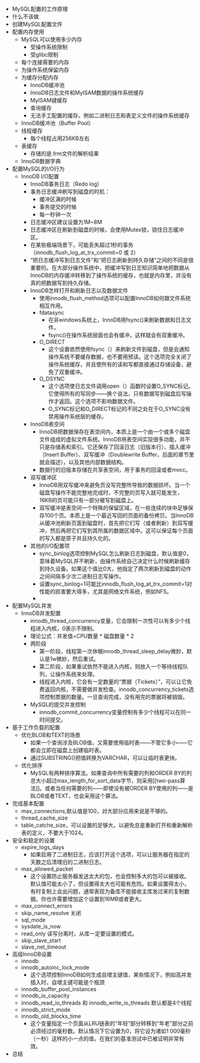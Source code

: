 - MySQL配置的工作原理
- 什么不该做
- 创建MySQL配置文件
- 配置内存使用
	- MySQL可以使用多少内存
		- 受操作系统限制
		- 受glibc限制
	- 每个连接需要的内存
	- 为操作系统保留内存
	- 为缓存分配内存
		- InnoDB缓冲池
		- InnoDB日志文件和MyISAM数据的操作系统缓存
		- MyISAM键缓存
		- 查询缓存
		- 无法手工配置的缓存，例如二进制日志和表定义文件的操作系统缓存
	- InnoDB缓冲池（Buffer Pool）
	- 线程缓存
		- 每个线程占用256KB左右
	- 表缓存
		- 存储的是.frm文件的解析结果
	- InnoDB数据字典
- 配置MySQL的I/O行为
	- InnoDB I/O配置
		- InnoDB事务日志（Redo log）
		- 事务日志缓冲刷写到磁盘的时机：
			- 缓冲区满的时候
			- 事务提交的时候
			- 每一秒钟一次
		- 日志缓冲区建议设置为1M~8M
		- 日志缓冲区在刷新到磁盘的时候，会使用Mutex锁，锁住日志缓冲区。
		- 在某些极端场景下，可能丢失超过1秒的事务（innodb_flush_log_at_trx_commit=0 或 2）
		- “把日志缓冲写到日志文件”和“把日志刷新到持久存储”之间的不同是很重要的。在大部分操作系统中，把缓冲写到日志知识简单地把数据从InnoDB的内存缓冲转移到了操作系统的缓存，也就是内存里，并没有真的把数据写到持久存储。
		- InnoDB怎样打开和刷新日志以及数据文件
			- 使用innodb_flush_method选项可以配置InnoDB如何跟文件系统相互作用。
			- fdatasync
				- 在非windows系统上，InnoDB用fsync()来刷新数据和日志文件。
				- fsync()在操作系统层面也会有缓冲，这样就会有双重缓冲。
			- O_DIRECT
				- 这个设置依然使用fsync（）来刷新文件到磁盘，但是会通知操作系统不要缓存数据，也不要用预读。这个选项完全关闭了操作系统缓存，并且使所有的读和写都直接通过存储设备，避免了双重缓冲。
			- O_DSYNC
				- 这个选项使日志文件调用open（）函数时设置O_SYNC标记。它使得所有的写同步——换个说法，只有数据写到磁盘后写操作才返回。这个选项不影响数据文件。
				- O_SYNC标记和O_DIRECT标记的不同之处在于O_SYNC没有禁用操作系统层的缓存。
		- InnoDB表空间
			- InnoDB把数据保存在表空间内，本质上是一个由一个或多个磁盘文件组成的虚拟文件系统。InnoDB用表空间实现很多功能，并不只是存储表和索引。它还保存了回滚日志（旧版本行）、插入缓冲（Insert Buffer）、双写缓冲（Doublewrite Buffer，后面的章节里就会描述），以及其他内部数据结构。
			- 数据行的旧版本存储在共享表空间，用于事务的回滚或者mvcc。
		- 双写缓冲区
			- InnoDB用双写缓冲来避免页没写完整所导致的数据损坏。当一个磁盘写操作不能完整地完成时，不完整的页写入就可能发生，16KB的页可能只有一部分被写到磁盘上。
			- 双写缓冲是表空间一个特殊的保留区域，在一些连续的块中足够保存100个页。本质上是一个最近写回的页面的备份拷贝。当InnoDB从缓冲池刷新页面到磁盘时，首先把它们写（或者刷新）到双写缓冲，然后再把它们写到其所属的数据区域中。这可以保证每个页面的写入都是原子并且持久化的。
		- 其他的I/O配置项
			- sync_binlog选项控制MySQL怎么刷新日志到磁盘，默认值是0，意味着MySQL并不刷新，由操作系统自己决定什么时候刷新缓存到持久设备。如果这个值比0大，他指定了两次刷新到磁盘的动作之间间隔多少次二进制日志写操作。
			- 设置sync_binlog=1可能比innodb_flush_log_at_trx_commit=1对性能的损害要大得多，尤其是网络文件系统，例如NFS。
			-
- 配置MySQL并发
	- InnoDB并发配置
		- innodb_thread_concurrency变量，它会限制一次性可以有多少个线程进入内核，0表示不限制。
		- 理论公式：并发值=CPU数量 * 磁盘数量 * 2
		- 两阶段
			- 第一阶段，线程第一次休眠innodb_thread_sleep_delay微妙，默认是1w微妙，然后重试。
			- 第二阶段，如果重试依然不能进入内核，则放入一个等待线程队列，让操作系统来处理。
			- 线程进入内核，它会有一定数量的“票据（Tickets）”，可以让它免费返回内核，不需要做并发检查。innodb_concurrency_tickets选项控制票据的数量。一旦查询完成，没有用完的票据将被销毁。
		- MySQL的提交并发控制
			- innodb_commit_concurrency变量控制有多少个线程可以在同一时间提交。
- 基于工作负载的配置
	- 优化BLOB和TEXT的场景
		- 如果一个查询涉及BLOB值，又需要使用临时表——不管它多小——它都会立即在磁盘上创建临时表。
		- 通过SUBSTRING()把值转换为VARCHAR，可以让临时表更快。
	- 优化排序
		- MySQL有两种排序算法。如果查询中所有需要的列和ORDER BY的列总大小超过max_length_for_sort_data字节，则采用[[two-pass算法]]。或者当任何需要的列——即使没有被ORDER BY使用的列——是BLOB或者TEXT，也会采用这个算法。
- 完成基本配置
	- max_connections,默认值是100，对大部分应用来说是不够的。
	- thread_cache_size
	- table_catche_size，可以设置的足够大，以避免总是重新打开和重新解析表的定义，不要大于1024。
- 安全和稳定的设置
	- expire_logs_days
		- 如果启用了二进制日志，应该打开这个选项，可以让服务器在指定的天数之后清理旧的二进制日志。
	- max_allowed_packet
		- 这个设置防止服务器发送太大的包，也会控制多大的包可以被接收。默认值可能太小了，但设置得太大也可能有危险。如果设置得太小，有时复制上会出问题，通常表现为备库不能接收主库发过来的复制数据。你也许需要增加这个设置到16MB或者更大。
	- max_connect_errors
	- skip_name_resolve 关闭
	- sql_mode
	- sysdate_is_now
	- read_only 读写分离时，从库一定要设置的模式。
	- skip_slave_start
	- slave_net_timeout
- 高级InnoDB设置
	- innodb
	- innodb_autoinc_lock_mode
		- 这个选项控制InnoDB如何生成自增主键值，某些情况下，例如高并发插入时，自增主键可能是个瓶颈
	- innodb_buffer_pool_instances
	- innodb_io_capacity
	- innodb_read_io_threads 和 innodb_write_io_threads 默认都是4个线程
	- innodb_strict_mode
	- innodb_old_blocks_time
		- 这个变量指定一个页面从LRU链表的“年轻”部分转移到“年老”部分之前必须经过的毫秒数。默认情况下它设置为0，将它设为诸如1 000毫秒（一秒）这样的小一点的值，在我们的基准测试中已被证明非常有效。
- 总结